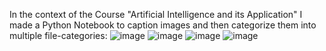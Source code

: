 In the context of the Course "Artificial Intelligence and its Application" I made a Python Notebook to caption images and then categorize them into multiple file-categories:
![image](https://github.com/user-attachments/assets/97fce566-61ac-4b09-b0c6-c5e4976cb9cb)
![image](https://github.com/user-attachments/assets/b6fc2e3d-b6cd-456c-b992-e032601aeef6)
![image](https://github.com/user-attachments/assets/17179a38-0690-42bb-89bc-daa3866e4ca3)
![image](https://github.com/user-attachments/assets/82500c84-e94e-4cd9-9095-854a95f3a97e)
